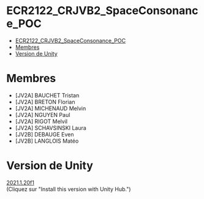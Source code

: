 # ECR2122_CRJVB2_SpaceConsonance_POC

- [ECR2122_CRJVB2_SpaceConsonance_POC](#ecr2122_crjvb2_spaceconsonance_poc)
- [Membres](#membres)
- [Version de Unity](#version-de-unity)

# Membres

- [JV2A] BAUCHET Tristan
- [JV2A] BRETON Florian
- [JV2A] MICHENAUD Melvin
- [JV2A] NGUYEN Paul
- [JV2A] RIGOT Melvil
- [JV2A] SCHAVSINSKI Laura
- [JV2B] DEBAUGE Even
- [JV2B] LANGLOIS Matéo

# Version de Unity
[2021.1.20f1](https://unity3d.com/fr/unity/whats-new/2021.1.20)  
(Cliquez sur "Install this version with Unity Hub.")  